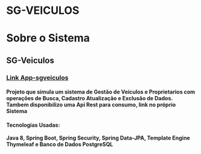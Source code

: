 # SG-VEICULOS
<h1>
            Sobre o Sistema
</h1>
<h2>SG-Veiculos</h2>
<h3><a href="https://app-sgveiculos.herokuapp.com/">Link App-sgveiculos</a></h3>
<h4>Projeto que simula um sistema de Gestão de Veículos e
Proprietarios com operações de Busca, Cadastro Atualização e Exclusão de Dados.<br> 
Tambem disponibilizo uma Api Rest para consumo, link no próprio Sistema</h4>
			
<h4>Tecnologias Usadas:<br></br> <b>Java 8</b>, <b>Spring Boot, Spring Security,
Spring Data-JPA, Template Engine Thymeleaf e Banco de Dados
PostgreSQL</h4>
